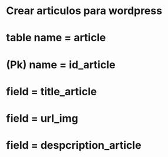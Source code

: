 # Crear articulos para wordpress

# table name = article
# (Pk) name = id_article
# field = title_article
# field = url_img
# field = despcription_article